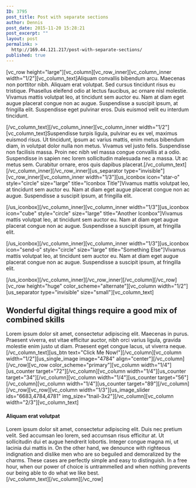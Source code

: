 ```yaml
---
ID: 3795
post_title: Post with separate sections
author: Dennis
post_date: 2015-11-20 15:28:21
post_excerpt: ""
layout: post
permalink: >
  http://169.44.121.217/post-with-separate-sections/
published: true
---
```

[vc_row height="large"][vc_column][vc_row_inner][vc_column_inner width="1/2"][vc_column_text]Aliquam convallis bibendum arcu. Maecenas non porttitor nibh. Aliquam erat volutpat. Sed cursus tincidunt risus eu tristique. Phasellus eleifend odio at lectus faucibus, ac ornare nisl molestie. Vivamus mattis volutpat leo, at tincidunt sem auctor eu. Nam at diam eget augue placerat congue non ac augue. Suspendisse a suscipit ipsum, at fringilla elit. Suspendisse eget pulvinar eros. Duis euismod velit eu interdum tincidunt.

[/vc_column_text][/vc_column_inner][vc_column_inner width="1/2"][vc_column_text]Suspendisse turpis ligula, pulvinar eu ex vel, maximus euismod risus. Ut tincidunt, ipsum ac varius mattis, enim metus bibendum diam, in volutpat dolor nulla non metus. Vivamus vel justo felis. Suspendisse non facilisis massa. Proin nec nibh vel massa congue convallis at a odio. Suspendisse in sapien nec lorem sollicitudin malesuada nec a massa. Ut ac metus sem. Curabitur ornare, eros quis dapibus placerat.[/vc_column_text][/vc_column_inner][/vc_row_inner][us_separator type="invisible"][vc_row_inner][vc_column_inner width="1/3"][us_iconbox icon="star-o" style="circle" size="large" title="Iconbox Title"]Vivamus mattis volutpat leo, at tincidunt sem auctor eu. Nam at diam eget augue placerat congue non ac augue. Suspendisse a suscipit ipsum, at fringilla elit.

[/us_iconbox][/vc_column_inner][vc_column_inner width="1/3"][us_iconbox icon="cube" style="circle" size="large" title="Another Iconbox"]Vivamus mattis volutpat leo, at tincidunt sem auctor eu. Nam at diam eget augue placerat congue non ac augue. Suspendisse a suscipit ipsum, at fringilla elit.

[/us_iconbox][/vc_column_inner][vc_column_inner width="1/3"][us_iconbox icon="send-o" style="circle" size="large" title="Something Else"]Vivamus mattis volutpat leo, at tincidunt sem auctor eu. Nam at diam eget augue placerat congue non ac augue. Suspendisse a suscipit ipsum, at fringilla elit.

[/us_iconbox][/vc_column_inner][/vc_row_inner][/vc_column][/vc_row][vc_row height="huge" color_scheme="alternate"][vc_column width="1/2"][us_separator type="invisible" size="small"][vc_column_text]
<h2>Wonderful digital things require
a good mix of combined skills</h2>
Lorem ipsum dolor sit amet, consectetur adipiscing elit. Maecenas in purus. Praesent viverra, est vitae efficitur auctor, nibh orci varius ligula, gravida molestie enim justo ut diam. Praesent eget congue lacus, ut viverra neque.[/vc_column_text][us_btn text="Click Me Now!"][/vc_column][vc_column width="1/2"][us_single_image image="4784" align="center"][/vc_column][/vc_row][vc_row color_scheme="primary"][vc_column width="1/4"][us_counter target="72"][/vc_column][vc_column width="1/4"][us_counter target="34"][/vc_column][vc_column width="1/4"][us_counter target="56"][/vc_column][vc_column width="1/4"][us_counter target="89"][/vc_column][/vc_row][vc_row][vc_column width="1/3"][us_image_slider ids="6683,4784,4781" img_size="tnail-3x2"][/vc_column][vc_column width="2/3"][vc_column_text]
<div id="lipsum">
<h4>Aliquam erat volutpat</h4>
Lorem ipsum dolor sit amet, consectetur adipiscing elit. Duis nec pretium velit. Sed accumsan leo lorem, sed accumsan risus efficitur at. Ut sollicitudin dui et augue hendrerit lobortis. Integer congue magna mi, ut lacinia dui mattis in. On the other hand, we denounce with righteous indignation and dislike men who are so beguiled and demoralized by the charms. These cases are perfectly simple and easy to distinguish. In a free hour, when our power of choice is untrammelled and when nothing prevents our being able to do what we like best.

</div>
[/vc_column_text][/vc_column][/vc_row]